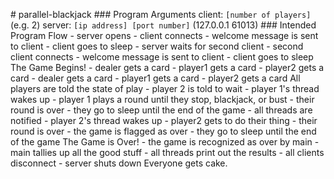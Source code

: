 #   p a r a l l e l - b l a c k j a c k  
  
 # # #   P r o g r a m   A r g u m e n t s  
  
 c l i e n t :   ` [ n u m b e r   o f   p l a y e r s ] `   ( e . g .   2 )  
  
 s e r v e r :   ` [ i p   a d d r e s s ]   [ p o r t   n u m b e r ] `   ( 1 2 7 . 0 . 0 . 1   6 1 0 1 3 )  
  
 # # #   I n t e n d e d   P r o g r a m   F l o w  
  
 -   s e r v e r   o p e n s  
  
 -   c l i e n t   c o n n e c t s  
  
 -   w e l c o m e   m e s s a g e   i s   s e n t   t o   c l i e n t  
  
 -   c l i e n t   g o e s   t o   s l e e p  
  
 -   s e r v e r   w a i t s   f o r   s e c o n d   c l i e n t  
  
 -   s e c o n d   c l i e n t   c o n n e c t s  
  
 -   w e l c o m e   m e s s a g e   i s   s e n t   t o   c l i e n t  
  
 -   c l i e n t   g o e s   t o   s l e e p  
  
 * * T h e   G a m e   B e g i n s ! * *  
  
 -   d e a l e r   g e t s   a   c a r d  
  
 -   p l a y e r 1   g e t s   a   c a r d  
  
 -   p l a y e r 2   g e t s   a   c a r d  
  
 -   d e a l e r   g e t s   a   c a r d  
  
 -   p l a y e r 1   g e t s   a   c a r d  
  
 -   p l a y e r 2   g e t s   a   c a r d  
  
 * * A l l   p l a y e r s   a r e   t o l d   t h e   s t a t e   o f   p l a y * *  
  
 -   p l a y e r   2   i s   t o l d   t o   w a i t  
  
 -   p l a y e r   1 ' s   t h r e a d   w a k e s   u p  
  
 -   p l a y e r   1   p l a y s   a   r o u n d   u n t i l   t h e y   s t o p ,   b l a c k j a c k ,   o r   b u s t  
  
 -   t h e i r   * * r o u n d * *   i s   o v e r  
  
 -   t h e y   g o   t o   s l e e p   u n t i l   t h e   e n d   o f   t h e   g a m e  
  
 -   a l l   t h r e a d s   a r e   n o t i f i e d  
  
 -   p l a y e r   2 ' s   t h r e a d   w a k e s   u p  
  
 -   p l a y e r 2   g e t s   t o   d o   t h e i r   t h i n g  
  
 -   t h e i r   * * r o u n d * *   i s   o v e r  
  
 -   t h e   * * g a m e * *   i s   f l a g g e d   a s   o v e r  
  
 -   t h e y   g o   t o   s l e e p   u n t i l   t h e   e n d   o f   t h e   g a m e  
  
 * * T h e   G a m e   i s   O v e r ! * *  
  
 -   t h e   g a m e   i s   r e c o g n i z e d   a s   o v e r   * * b y   m a i n * *  
  
 -   m a i n   t a l l i e s   u p   a l l   t h e   g o o d   s t u f f  
  
 -   * * a l l   t h r e a d s * *   p r i n t   o u t   t h e   r e s u l t s  
  
 -   a l l   c l i e n t s   d i s c o n n e c t  
  
 -   s e r v e r   s h u t s   d o w n  
  
 * * E v e r y o n e   g e t s   c a k e . * * 